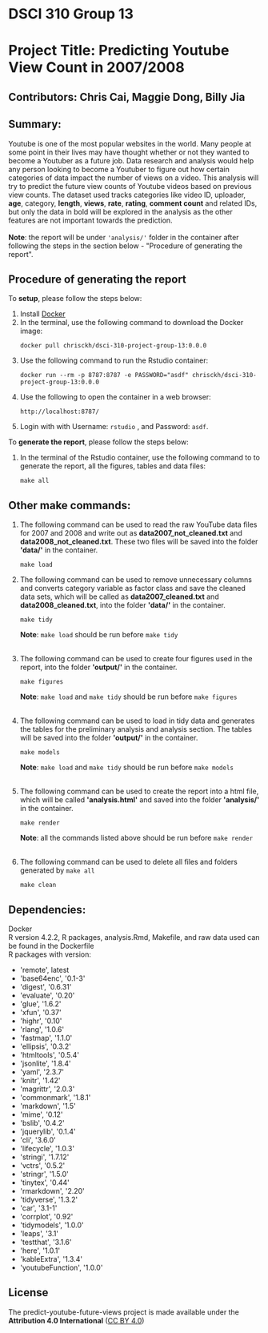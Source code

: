 # DSCI 310 Group 13
# Project Title: Predicting Youtube View Count in 2007/2008

## Contributors: Chris Cai, Maggie Dong, Billy Jia

## Summary:
Youtube is one of the most popular websites in the world. Many people at some point in their lives may have thought whether or not they wanted to become a Youtuber as a future job. Data research and analysis would help any person looking to become a Youtuber to figure out how certain categories of data impact the number of views on a video. This analysis will try to predict the future view counts of Youtube videos based on previous view counts. The dataset used tracks categories like video ID, uploader, **age**, category, **length**, **views**, **rate**, **rating**, **comment count** and related IDs, but only the data in bold will be explored in the analysis as the other features are not important towards the prediction. <br><br>
**Note**: the report will be under `'analysis/'` folder in the container after following the steps in the section below - "Procedure of generating the report". 

## Procedure of generating the report
To **setup**, please follow the steps below: 
1. Install [Docker](https://www.docker.com/get-started)
2. In the terminal, use the following command to download the Docker image:
   ```
   docker pull chrisckh/dsci-310-project-group-13:0.0.0
   ```
3. Use the following command to run the Rstudio container:
   ```
   docker run --rm -p 8787:8787 -e PASSWORD="asdf" chrisckh/dsci-310-project-group-13:0.0.0
   ```
4. Use the following to open the container in a web browser:
   ```
   http://localhost:8787/
   ```
5. Login with with Username: `rstudio` , and Password: `asdf`. 


To **generate the report**, please follow the steps below: 
1. In the terminal of the Rstudio container, use the following command to to generate the report, all the figures, tables and data files:
   ```
   make all
   ```

## Other make commands:
1. The following command can be used to read the raw YouTube data files for 2007 and 2008 and write out as **data2007_not_cleaned.txt** and **data2008_not_cleaned.txt**. These two files will be saved into the folder **'data/'** in the container.
   ```
   make load
   ```
2. The following command can be used to remove unnecessary columns and converts category variable as factor class and save the cleaned data sets, which will be called as **data2007_cleaned.txt** and **data2008_cleaned.txt**, into the folder **'data/'** in the container.
   ```
   make tidy
   ```
    **Note**: `make load` should be run before `make tidy`<br><br>
3. The following command can be used to create four figures used in the report, into the folder **'output/'** in the container.
   ```
   make figures
   ```
    **Note**: `make load` and `make tidy` should be run before `make figures`<br><br>

4. The following command can be used to load in tidy data and generates the tables for the preliminary analysis and analysis section. The tables will be saved into the folder **'output/'** in the container.
   ```
   make models
   ```
    **Note**: `make load` and `make tidy` should be run before `make models`<br><br>

5. The following command can be used to create the report into a html file, which will be called **'analysis.html'** and saved into the folder **'analysis/'** in the container.
   ```
   make render
   ```
    **Note**: all the commands listed above should be run before `make render` <br><br>

6. The following command can be used to delete all files and folders generated by `make all`
   ```
   make clean
   ```

## Dependencies:
Docker<br>
R version 4.2.2, R packages, analysis.Rmd, Makefile, and raw data used can be found in the Dockerfile<br>
R packages with version:<br>
- 'remote', latest
- 'base64enc', '0.1-3'
- 'digest', '0.6.31'
- 'evaluate', '0.20'
- 'glue', '1.6.2'
- 'xfun', '0.37'
- 'highr', '0.10'
- 'rlang', '1.0.6'
- 'fastmap', '1.1.0'
- 'ellipsis', '0.3.2'
- 'htmltools', '0.5.4'
- 'jsonlite', '1.8.4'
- 'yaml', '2.3.7'
- 'knitr', '1.42'
- 'magrittr', '2.0.3'
- 'commonmark', '1.8.1'
- 'markdown', '1.5'
- 'mime', '0.12'
- 'bslib', '0.4.2'
- 'jquerylib', '0.1.4'
- 'cli', '3.6.0'
- 'lifecycle', '1.0.3'
- 'stringi', '1.7.12'
- 'vctrs', '0.5.2'
- 'stringr', '1.5.0'
- 'tinytex', '0.44'
- 'rmarkdown', '2.20'
- 'tidyverse', '1.3.2'
- 'car', '3.1-1'
- 'corrplot', '0.92'
- 'tidymodels', '1.0.0'
- 'leaps', '3.1'
- 'testthat', '3.1.6'
- 'here', '1.0.1'
- 'kableExtra', '1.3.4'
- 'youtubeFunction', '1.0.0'


## License
The predict-youtube-future-views project is made available under the **Attribution 4.0 International** ([CC BY 4.0](https://creativecommons.org/licenses/by/4.0/))
